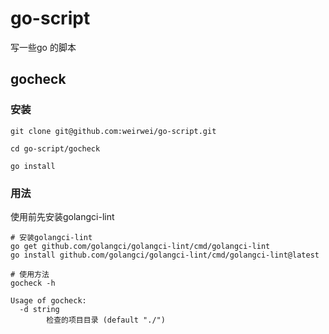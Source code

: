# go-script
写一些go 的脚本

## gocheck
### 安装
```shell
git clone git@github.com:weirwei/go-script.git
```
```shell
cd go-script/gocheck
```
```shell
go install
```
### 用法
使用前先安装golangci-lint 
```shell
# 安装golangci-lint
go get github.com/golangci/golangci-lint/cmd/golangci-lint
go install github.com/golangci/golangci-lint/cmd/golangci-lint@latest
```
```shell
# 使用方法
gocheck -h

Usage of gocheck:
  -d string
        检查的项目目录 (default "./")
```

